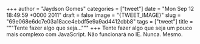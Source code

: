
+++
author = "Jaydson Gomes"
categories = ["tweet"]
date = "Mon Sep 12 18:49:59 +0000 2011"
draft = false
image = "{TWEET_IMAGE}"
slug = "69e068e6dc7e03a18ace4ebdf5e9a9ad4412cbb8"
tags = ["tweet"]
title = """Tente fazer algo que seja..."""
+++
Tente fazer algo que seja um pouco mais complexo com JavaScript. Não funcionará no IE. Nunca. Mesmo.
